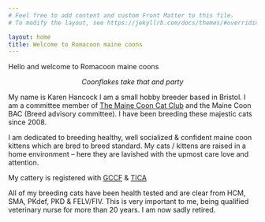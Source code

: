 ```yaml
---
# Feel free to add content and custom Front Matter to this file.
# To modify the layout, see https://jekyllrb.com/docs/themes/#overriding-theme-defaults

layout: home
title: Welcome to Romacoon maine coons
---
```

Hello and welcome to Romacoon maine coons

<div class="align-right" style="text-align:center">
    <img src="/assets/images/gallery/Ch_Coonflakes_Take_That_and_Party12pc.png" class="align-right" alt="">
    <br/>
    <em>Coonflakes take that and party</em>
</div>

My name is Karen Hancock I am a small hobby breeder based in Bristol. I am a committee member of [The Maine Coon Cat Club](http://www.maine-coon-cat-club.com/) and the Maine Coon BAC  (Breed advisory committee). I have been breeding these majestic cats since 2008. 

I am dedicated to breeding healthy, well socialized & confident maine coon kittens which are bred to breed standard. 
My cats / kittens are raised in a home environment – here they are lavished with the upmost care love and attention.

My cattery is registered with [GCCF](https://www.gccfcats.org/) & [TICA](https://tica.org) 

All of my breeding cats have been health tested and are clear from HCM, SMA, PKdef, PKD & FELV/FIV. 
This is very important to me, being qualified veterinary nurse for more than 20 years. I am now sadly retired. 